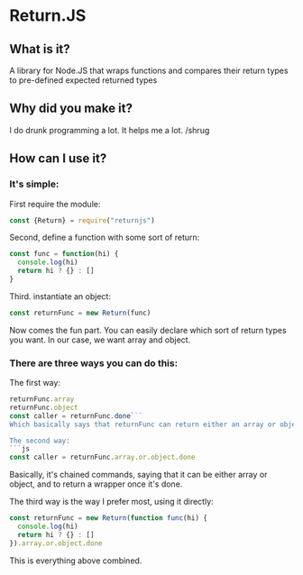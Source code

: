 # Return.JS

## What is it?
A library for Node.JS that wraps functions and compares their return types to pre-defined expected returned types

## Why did you make it?
I do drunk programming a lot. It helps me a lot. /shrug

## How can I use it?
### It's simple:

First require the module:
```js
const {Return} = require("returnjs")
```

Second, define a function with some sort of return:
```js
const func = function(hi) {
  console.log(hi)
  return hi ? {} : []
}
```

Third. instantiate an object:
```js
const returnFunc = new Return(func)
```

Now comes the fun part. You can easily declare which sort of return types you want. In our case, we want array and object.


### There are three ways you can do this:

The first way:
```js
returnFunc.array
returnFunc.object
const caller = returnFunc.done```
Which basically says that returnFunc can return either an array or object. `.done` gets an anonymous function which calls the main function

The second way:
```js
const caller = returnFunc.array.or.object.done
```
Basically, it's chained commands, saying that it can be either array or object, and to return a wrapper once it's done.

The third way is the way I prefer most, using it directly:
```js
const returnFunc = new Return(function func(hi) {
  console.log(hi)
  return hi ? {} : []
}).array.or.object.done
```
This is everything above combined.

